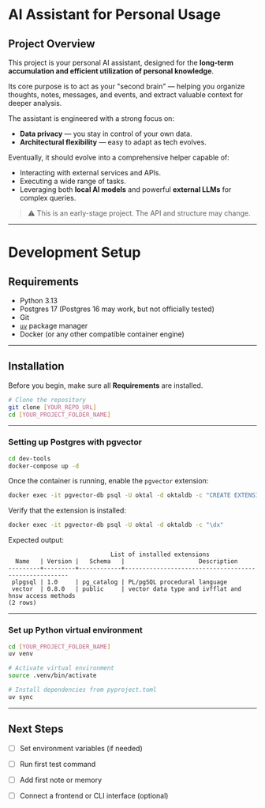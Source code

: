 # AI Assistant for Personal Usage

## Project Overview

This project is your personal AI assistant, designed for the **long-term accumulation and efficient utilization of personal knowledge**.

Its core purpose is to act as your "second brain" — helping you organize thoughts, notes, messages, and events, and extract valuable context for deeper analysis.

The assistant is engineered with a strong focus on:
- **Data privacy** — you stay in control of your own data.
- **Architectural flexibility** — easy to adapt as tech evolves.

Eventually, it should evolve into a comprehensive helper capable of:
- Interacting with external services and APIs.
- Executing a wide range of tasks.
- Leveraging both **local AI models** and powerful **external LLMs** for complex queries.

> ⚠️ This is an early-stage project. The API and structure may change.

---

# Development Setup

## Requirements

- Python 3.13
- Postgres 17 (Postgres 16 may work, but not officially tested)
- Git
- [`uv`](https://github.com/astral-sh/uv) package manager
- Docker (or any other compatible container engine)

---

## Installation

Before you begin, make sure all **Requirements** are installed.

```bash
# Clone the repository
git clone [YOUR_REPO_URL]
cd [YOUR_PROJECT_FOLDER_NAME]
```

---

### Setting up Postgres with pgvector

```bash
cd dev-tools
docker-compose up -d
```

Once the container is running, enable the `pgvector` extension:

```bash
docker exec -it pgvector-db psql -U oktal -d oktaldb -c "CREATE EXTENSION IF NOT EXISTS vector;"
```

Verify that the extension is installed:

```bash
docker exec -it pgvector-db psql -U oktal -d oktaldb -c "\dx"
```

Expected output:

```
                             List of installed extensions
  Name   | Version |   Schema   |                     Description
---------+---------+------------+------------------------------------------------------
 plpgsql | 1.0     | pg_catalog | PL/pgSQL procedural language
 vector  | 0.8.0   | public     | vector data type and ivfflat and hnsw access methods
(2 rows)
```

---

### Set up Python virtual environment

```bash
cd [YOUR_PROJECT_FOLDER_NAME]
uv venv

# Activate virtual environment
source .venv/bin/activate

# Install dependencies from pyproject.toml
uv sync
```

---

## Next Steps

- [ ] Set environment variables (if needed)
- [ ] Run first test command
- [ ] Add first note or memory
- [ ] Connect a frontend or CLI interface (optional)

